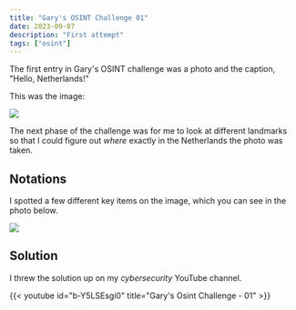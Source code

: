 ```yaml
---
title: "Gary's OSINT Challenge 01"
date: 2023-09-07
description: "First attempt"
tags: ["osint"]
---
```


The first entry in Gary's OSINT challenge was a photo and the caption, "Hello, Netherlands!"

<!--truncate-->

This was the image:

![](/img/goc-02.jpeg)

The next phase of the challenge was for me to look at different landmarks so that I could figure out *where* exactly in the Netherlands the photo was taken.

## Notations

I spotted a few different key items on the image, which you can see in the photo below.

![](/img/garys-osint-challenge-01.jpeg)

## Solution

I threw the solution up on my *cybersecurity* YouTube channel.

{{< youtube id="b-Y5LSEsgi0" title="Gary's Osint Challenge - 01" >}}

